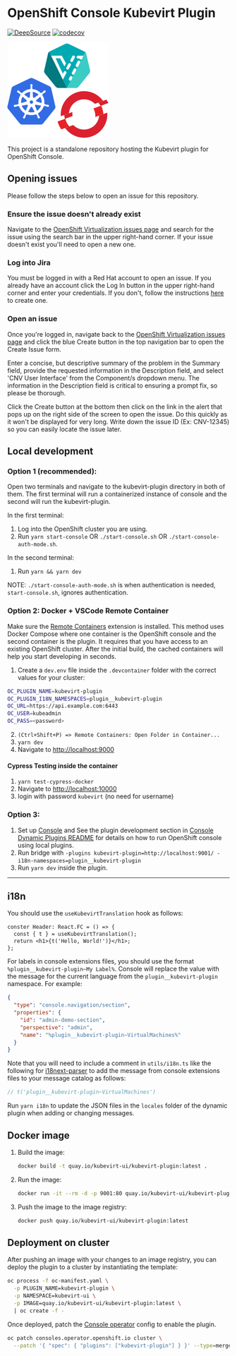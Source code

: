 # OpenShift Console Kubevirt Plugin

[![DeepSource](https://deepsource.io/gh/kubevirt-ui/kubevirt-plugin.svg/?label=active+issues&show_trend=true&token=EL0lOflk4suZx1hYxP2bbqPP)](https://deepsource.io/gh/kubevirt-ui/kubevirt-plugin/?ref=repository-badge)
[![codecov](https://codecov.io/gh/kubevirt-ui/kubevirt-plugin/branch/main/graph/badge.svg?token=W9I1PI7C4O)](https://codecov.io/gh/kubevirt-ui/kubevirt-plugin)

![alt kubevirt ui logos](https://raw.githubusercontent.com/kubevirt-ui/kubevirt-plugin/main/images/logos.png)

This project is a standalone repository hosting the Kubevirt plugin
for OpenShift Console.

## Opening issues

Please follow the steps below to open an issue for this repository.

### Ensure the issue doesn't already exist

Navigate to the [OpenShift Virtualization issues page](https://issues.redhat.com/projects/CNV/issues) and search for the issue using the search bar in the upper right-hand corner. If your issue doesn't exist you'll need to open a new one.

### Log into Jira

You must be logged in with a Red Hat account to open an issue. If you already have an account click the Log In button in the upper right-hand corner and enter your credentials. If you don't, follow the instructions [here](https://access.redhat.com/articles/5832311) to create one.

### Open an issue

Once you're logged in, navigate back to the [OpenShift Virtualization issues page](https://issues.redhat.com/projects/CNV/issues) and click the blue Create button in the top navigation bar to open the Create Issue form.

Enter a concise, but descriptive summary of the problem in the Summary field, provide the requested information in the Description field, and select 'CNV User Interface' from the Component/s dropdown menu. The information in the Description field is critical to ensuring a prompt fix, so please be thorough.

Click the Create button at the bottom then click on the link in the alert that pops up on the right side of the screen to open the issue. Do this quickly as it won't be displayed for very long. Write down the issue ID (Ex: CNV-12345) so you can easily locate the issue later.

## Local development

### Option 1 (recommended):

Open two terminals and navigate to the kubevirt-plugin directory in both of them. The first terminal will run a containerized instance of console and the second will run the kubevirt-plugin.

In the first terminal:

1. Log into the OpenShift cluster you are using.
2. Run `yarn start-console` OR `./start-console.sh` OR `./start-console-auth-mode.sh`.

In the second terminal:

1. Run `yarn && yarn dev`

NOTE: `./start-console-auth-mode.sh` is when authentication is needed, `start-console.sh`, ignores authentication.

### Option 2: Docker + VSCode Remote Container

Make sure the [Remote Containers](https://marketplace.visualstudio.com/items?itemName=ms-vscode-remote.remote-containers)
extension is installed. This method uses Docker Compose where one container is
the OpenShift console and the second container is the plugin. It requires that
you have access to an existing OpenShift cluster. After the initial build, the
cached containers will help you start developing in seconds.

1. Create a `dev.env` file inside the `.devcontainer` folder with the correct values for your cluster:

```bash
OC_PLUGIN_NAME=kubevirt-plugin
OC_PLUGIN_I18N_NAMESPACES=plugin__kubevirt-plugin
OC_URL=https://api.example.com:6443
OC_USER=kubeadmin
OC_PASS=<password>
```

2. `(Ctrl+Shift+P) => Remote Containers: Open Folder in Container...`
3. `yarn dev`
4. Navigate to <http://localhost:9000>

#### Cypress Testing inside the container

1. `yarn test-cypress-docker`
2. Navigate to <http://localhost:10000>
3. login with password `kubevirt` (no need for username)

### Option 3:

1. Set up [Console](https://github.com/openshift/console) and See the plugin development section in [Console Dynamic Plugins README](https://github.com/openshift/console/blob/master/frontend/packages/console-dynamic-plugin-sdk/README.md) for details on how to run OpenShift console using local plugins.
2. Run bridge with `-plugins kubevirt-plugin=http://localhost:9001/ -i18n-namespaces=plugin__kubevirt-plugin`
3. Run `yarn dev` inside the plugin.

---

## i18n

You should use the `useKubevirtTranslation` hook as follows:

```tsx
conster Header: React.FC = () => {
  const { t } = useKubevirtTranslation();
  return <h1>{t('Hello, World!')}</h1>;
};
```

For labels in console extensions files, you should use the format
`%plugin__kubevirt-plugin~My Label%`. Console will replace the value with
the message for the current language from the `plugin__kubevirt-plugin`
namespace. For example:

```json
{
  "type": "console.navigation/section",
  "properties": {
    "id": "admin-demo-section",
    "perspective": "admin",
    "name": "%plugin__kubevirt-plugin~VirtualMachines%"
  }
}
```

Note that you will need to include a comment in `utils/i18n.ts` like the
following for [i18next-parser](https://github.com/i18next/i18next-parser) to
add the message from console extensions files to your message catalog as follows:

```ts
// t('plugin__kubevirt-plugin~VirtualMachines')
```

Run `yarn i18n` to update the JSON files in the `locales` folder of the
dynamic plugin when adding or changing messages.

## Docker image

1. Build the image:
   ```sh
   docker build -t quay.io/kubevirt-ui/kubevirt-plugin:latest .
   ```
2. Run the image:
   ```sh
   docker run -it --rm -d -p 9001:80 quay.io/kubevirt-ui/kubevirt-plugin:latest
   ```
3. Push the image to the image registry:
   ```sh
   docker push quay.io/kubevirt-ui/kubevirt-plugin:latest
   ```

## Deployment on cluster

After pushing an image with your changes to an image registry, you can deploy
the plugin to a cluster by instantiating the template:

```sh
oc process -f oc-manifest.yaml \
  -p PLUGIN_NAME=kubevirt-plugin \
  -p NAMESPACE=kubevirt-ui \
  -p IMAGE=quay.io/kubevirt-ui/kubevirt-plugin:latest \
  | oc create -f -
```

Once deployed, patch the
[Console operator](https://github.com/openshift/console-operator)
config to enable the plugin.

```sh
oc patch consoles.operator.openshift.io cluster \
  --patch '{ "spec": { "plugins": ["kubevirt-plugin"] } }' --type=merge
```
